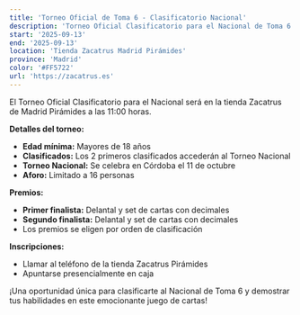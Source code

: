 ```yaml
---
title: 'Torneo Oficial de Toma 6 - Clasificatorio Nacional'
description: 'Torneo Oficial Clasificatorio para el Nacional de Toma 6 en la tienda Zacatrus Madrid Pirámides.'
start: '2025-09-13'
end: '2025-09-13'
location: 'Tienda Zacatrus Madrid Pirámides'
province: 'Madrid'
color: '#FF5722'
url: 'https://zacatrus.es'
---
```


El Torneo Oficial Clasificatorio para el Nacional será en la tienda Zacatrus de Madrid Pirámides a las 11:00 horas.

**Detalles del torneo:**
- **Edad mínima:** Mayores de 18 años
- **Clasificados:** Los 2 primeros clasificados accederán al Torneo Nacional
- **Torneo Nacional:** Se celebra en Córdoba el 11 de octubre
- **Aforo:** Limitado a 16 personas

**Premios:**
- **Primer finalista:** Delantal y set de cartas con decimales
- **Segundo finalista:** Delantal y set de cartas con decimales
- Los premios se eligen por orden de clasificación

**Inscripciones:**
- Llamar al teléfono de la tienda Zacatrus Pirámides
- Apuntarse presencialmente en caja

¡Una oportunidad única para clasificarte al Nacional de Toma 6 y demostrar tus habilidades en este emocionante juego de cartas!
